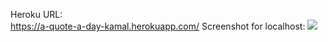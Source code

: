 Heroku URL: <a href="https://a-quote-a-day-kamal.herokuapp.com/">	
				https://a-quote-a-day-kamal.herokuapp.com/
			</a>
Screenshot for localhost: <img src="https://github.com/nodejs-session/a-quote-a-day/blob/master/localhost_screenshot.png">

